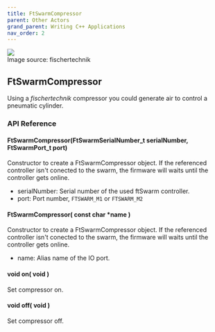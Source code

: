 ```yaml
---
title: FtSwarmCompressor
parent: Other Actors
grand_parent: Writing C++ Applications
nav_order: 2
---
```

<div class="ftimgdetail"> <img src="../../../assets/img/otherActors/compressor.png"><div>Image source: fischertechnik</div></div>

## FtSwarmCompressor

Using a *fischertechnik* compressor you could generate air to control a pneumatic cylinder. 

### API Reference

#### FtSwarmCompressor(FtSwarmSerialNumber_t serialNumber, FtSwarmPort_t port)

Constructor to create a FtSwarmCompressor object. If the referenced controller isn't conected to the swarm, the firmware will waits until the controller gets online.

- serialNumber: Serial number of the used ftSwarm controller.
- port: Port number, `FTSWARM_M1` or `FTSWARM_M2`

#### FtSwarmCompressor( const char *name )

Constructor to create a FtSwarmCompressor object. If the referenced controller isn't conected to the swarm, the firmware will waits until the controller gets online.

- name: Alias name of the IO port.

#### void on( void )

Set compressor on. 

#### void off( void )

Set compressor off. 